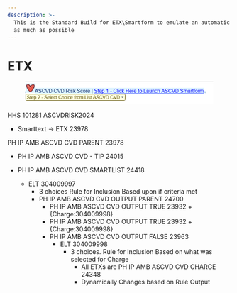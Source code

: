 ```yaml
---
description: >-
  This is the Standard Build for ETX\Smartform to emulate an automatic smartlink
  as much as possible
---
```


# ETX

<figure><img src="../../../.gitbook/assets/image.png" alt=""><figcaption></figcaption></figure>

HHS 101281 ASCVDRISK2024

* Smarttext -> ETX 23978

PH IP AMB ASCVD CVD PARENT 23978

* PH IP AMB ASCVD CVD - TIP 24015
*   PH IP AMB ASCVD CVD SMARTLIST 24418

    * ELT 304009997
      * 3 choices Rule for Inclusion Based upon if criteria met
      * PH IP AMB ASCVD CVD OUTPUT PARENT 24700
        * PH IP AMB ASCVD CVD OUTPUT TRUE 23932 + {Charge:304009998}
        * PH IP AMB ASCVD CVD OUTPUT TRUE 23932 + {Charge:304009998}
        * PH IP AMB ASCVD CVD OUTPUT FALSE 23963
          * ELT 304009998
            * 3 choices. Rule for Inclusion Based on what was selected for Charge
              * All ETXs are PH IP AMB ASCVD CVD CHARGE 24348
              * Dynamically Changes based on Rule Output

